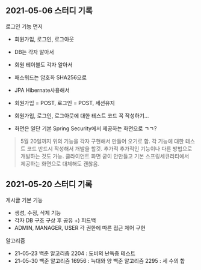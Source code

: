 ## 2021-05-06 스터디 기록

로그인 기능 먼저

* 회원가입, 로그인, 로그아웃

* DB는 각자 알아서
* 회원 테이블도 각자 알아서
* 패스워드는 암호화 SHA256으로
* JPA Hibernate사용해서
* 회원가입 = POST, 로그인 = POST, 세션유지
* 회원가입, 로그인, 로그아웃에 대한 테스트 코드 꼭 작성하기...
* 화면은 일단 기본 Spring Security에서 제공하는 화면으로 ㄱㄱ?

> 5월 20일까지 위의 기능을 각자 구현해서 만들어 오기로 함. 각 기능에 대한 테스트 코드 반드시 작성해서 개발을 할것. 추가적
> 추가적인 기능이나 다른 방법으로 개발하는 것도 가능. 
> 클라이언트 화면 굳이 안만들고 기본 스프링세큐리티에서 제공하는 화면으로 대체해도 괜찮음. 


## 2021-05-20 스터디 기록

게시글 기본 기능

* 생성, 수정, 삭제 기능
* 각자 DB 구조 구상 후 공유 +) 피드백
* ADMIN, MANAGER, USER 각 권한에 따른 접근 제어 구현


알고리즘

* 21-05-23 백준 알고리즘 2204 : 도비의 난독증 테스트
* 21-05-30 백준 알고리즘 16956 : 늑대와 양
           백준 알고리즘 2295 : 세 수의 합


